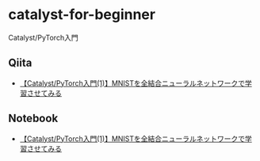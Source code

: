 # catalyst-for-beginner
Catalyst/PyTorch入門

## Qiita
* [【Catalyst/PyTorch入門(1)】MNISTを全結合ニューラルネットワークで学習させてみる](https://qiita.com/okojoalg/items/2c3fd79c31589ec86e78)

## Notebook
* [【Catalyst/PyTorch入門(1)】MNISTを全結合ニューラルネットワークで学習させてみる](https://github.com/okojoalg/catalyst-for-beginner/blob/main/01_MNIST_FCN.ipynb)
